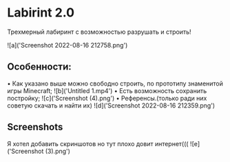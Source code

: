 
# Labirint 2.0



Трехмерный лабиринт с возможностью разрушать и строить!


![a]('Screenshot 2022-08-16 212758.png')


## Особенности:
• Как указано выше можно свободно строить, по прототипу знаменитой игры Minecraft;
![b]('Untitled 1.mp4')
• Есть возможность сохранить постройку;
![c]('Screenshot (4).png')
• Референсы.(только ради них советую скачать и найти их)
![d]('Screenshot 2022-08-16 212359.png')

## Screenshots
Я хотел добавить скриншотов но тут плохо довит интернет(((
![e]('Screenshot (3).png')

